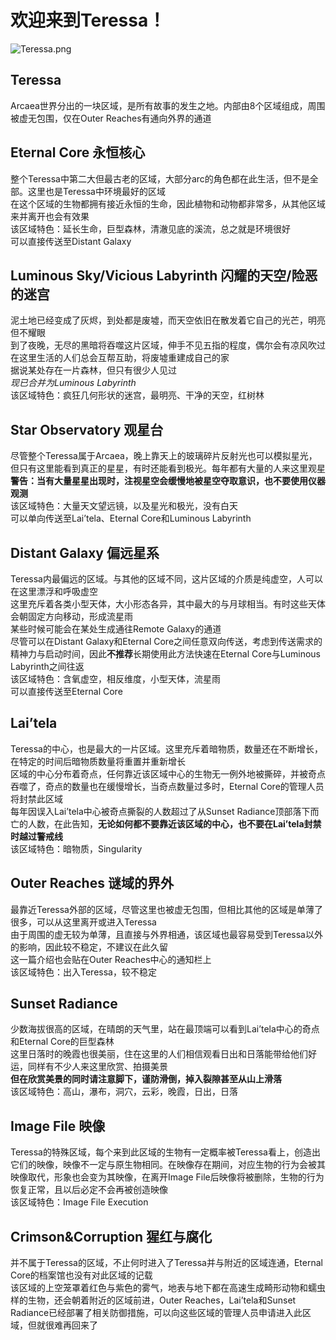 # 欢迎来到Teressa！
![Teressa.png](https://s2.loli.net/2024/02/08/FL2razG3yCsinYJ.png)
<br>
## Teressa
Arcaea世界分出的一块区域，是所有故事的发生之地。内部由8个区域组成，周围被虚无包围，仅在Outer Reaches有通向外界的通道
## Eternal Core 永恒核心
整个Teressa中第二大但最古老的区域，大部分arc的角色都在此生活，但不是全部。这里也是Teressa中环境最好的区域<br>
在这个区域的生物都拥有接近永恒的生命，因此植物和动物都非常多，从其他区域来并离开也会有效果<br>
该区域特色：延长生命，巨型森林，清澈见底的溪流，总之就是环境很好<br>
可以直接传送至Distant Galaxy
## Luminous Sky/Vicious Labyrinth 闪耀的天空/险恶的迷宫
泥土地已经变成了灰烬，到处都是废墟，而天空依旧在散发着它自己的光芒，明亮但不耀眼<br>
到了夜晚，无尽的黑暗将吞噬这片区域，伸手不见五指的程度，偶尔会有凉风吹过<br>
在这里生活的人们总会互帮互助，将废墟重建成自己的家<br>
据说某处存在一片森林，但只有很少人见过<br>
*现已合并为Luminous Labyrinth*<br>
该区域特色：疯狂几何形状的迷宫，最明亮、干净的天空，红树林
## Star Observatory 观星台
尽管整个Teressa属于Arcaea，晚上靠天上的玻璃碎片反射光也可以模拟星光，但只有这里能看到真正的星星，有时还能看到极光。每年都有大量的人来这里观星<br>
**警告：当有大量星星出现时，注视星空会缓慢地被星空夺取意识，也不要使用仪器观测**<br>
该区域特色：大量天文望远镜，以及星光和极光，没有白天<br>
可以单向传送至Lai’tela、Eternal Core和Luminous Labyrinth
## Distant Galaxy 偏远星系
Teressa内最偏远的区域。与其他的区域不同，这片区域的介质是纯虚空，人可以在这里漂浮和呼吸虚空<br>
这里充斥着各类小型天体，大小形态各异，其中最大的与月球相当。有时这些天体会朝固定方向移动，形成流星雨<br>
某些时候可能会在某处生成通往Remote Galaxy的通道<br>
尽管可以在Distant Galaxy和Eternal Core之间任意双向传送，考虑到传送需求的精神力与启动时间，因此**不推荐**长期使用此方法快速在Eternal Core与Luminous Labyrinth之间往返<br>
该区域特色：含氧虚空，相反维度，小型天体，流星雨<br>
可以直接传送至Eternal Core
## Lai’tela
Teressa的中心，也是最大的一片区域。这里充斥着暗物质，数量还在不断增长，在特定的时间后暗物质数量将重置并重新增长<br>
区域的中心分布着奇点，任何靠近该区域中心的生物无一例外地被撕碎，并被奇点吞噬了，奇点的数量也在缓慢增长，当奇点数量过多时，Eternal Core的管理人员将封禁此区域<br>
每年因误入Lai’tela中心被奇点撕裂的人数超过了从Sunset Radiance顶部落下而亡的人数，在此告知，**无论如何都不要靠近该区域的中心，也不要在Lai’tela封禁时越过警戒线**<br>
该区域特色：暗物质，Singularity
## Outer Reaches 谜域的界外
最靠近Teressa外部的区域，尽管这里也被虚无包围，但相比其他的区域是单薄了很多，可以从这里离开或进入Teressa<br>
由于周围的虚无较为单薄，且直接与外界相通，该区域也最容易受到Teressa以外的影响，因此较不稳定，不建议在此久留<br>
这一篇介绍也会贴在Outer Reaches中心的通知栏上<br>
该区域特色：出入Teressa，较不稳定
## Sunset Radiance
少数海拔很高的区域，在晴朗的天气里，站在最顶端可以看到Lai’tela中心的奇点和Eternal Core的巨型森林<br>
这里日落时的晚霞也很美丽，住在这里的人们相信观看日出和日落能带给他们好运，同样有不少人来这里欣赏、拍摄美景<br>
**但在欣赏美景的同时请注意脚下，谨防滑倒，掉入裂隙甚至从山上滑落**<br>
该区域特色：高山，瀑布，洞穴，云彩，晚霞，日出，日落
## Image File 映像
Teressa的特殊区域，每个来到此区域的生物有一定概率被Teressa看上，创造出它们的映像，映像不一定与原生物相同。在映像存在期间，对应生物的行为会被其映像取代，形象也会变为其映像，在离开Image File后映像将被删除，生物的行为恢复正常，且以后必定不会再被创造映像<br>
该区域特色：Image File Execution
## Crimson&Corruption 猩红与腐化
并不属于Teressa的区域，不止何时进入了Teressa并与附近的区域连通，Eternal Core的档案馆也没有对此区域的记载<br>
该区域的上空笼罩着红色与紫色的雾气，地表与地下都在高速生成畸形动物和蠕虫样的生物，还会朝着附近的区域前进，Outer Reaches，Lai’tela和Sunset Radiance已经部署了相关防御措施，可以向这些区域的管理人员申请进入此区域，但就很难再回来了
